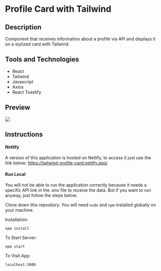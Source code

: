 # Profile Card with Tailwind

## Description
Component that receives information about a profile via API and displays it on a stylized card with Tailwind. 

## Tools and Technologies
- React
- Tailwind
- Javascript
- Axios
- React Toastify

## Preview

<img src="https://user-images.githubusercontent.com/51061974/109878076-27145480-7c4a-11eb-9bd6-fbba7a56e4d3.png" />


## Instructions

#### Netlify
A version of this application is hosted on Netlify, to access it just use the link below: 
https://tailwind-profile-card.netlify.app/

#### Run Local
You will not be able to run the application correctly because it needs a specific API link in the .env file to receive the data. But if you want to run anyway, just follow the steps below.

Clone down this repository. You will need `node` and `npm` installed globally on your machine.  

Installation:

`npm install`   

To Start Server:

`npm start`  

To Visit App:

`localhost:3000`







